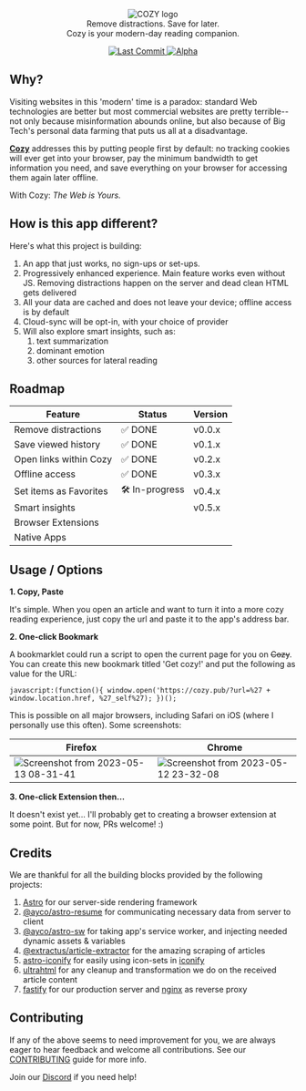 
<p align="center">
  <img src="https://github.com/user-attachments/assets/e49b56a7-cc0f-45a3-98e0-8bbcbd02a47c" alt="COZY logo" /><br />
  Remove distractions. Save for later.<br />
  Cozy is your modern-day reading companion.
</p>
<p align="center">
  <a href="https://github.com/ayoayco/cozy">
    <img alt="Last Commit" src="https://img.shields.io/github/last-commit/ayoayco/cozy?logo=github" />
  </a>
  <a href="https://github.com/ayoayco/cozy-reader/releases/latest">
    <img alt="Alpha" src="https://img.shields.io/github/package-json/v/ayoayco/cozy?label=alpha" />
  </a><br />
</p>


## Why?

Visiting websites in this 'modern' time is a paradox: standard Web technologies are better but most commercial websites are pretty terrible--not only because misinformation abounds online, but also because of Big Tech's personal data farming that puts us all at a disadvantage.

[**Cozy**](https://cozy.pub) addresses this by putting people first by default: no tracking cookies will ever get into your browser, pay the minimum bandwidth to get information you need, and save everything on your browser for accessing them again later offline.

With Cozy: *The Web is Yours.*

## How is this app different?
Here's what this project is building:
1. An app that just works, no sign-ups or set-ups.
2. Progressively enhanced experience. Main feature works even without JS. Removing distractions happen on the server and dead clean HTML gets delivered
3. All your data are cached and does not leave your device;  offline access is by default
4. Cloud-sync will be opt-in, with your choice of provider
5. Will also explore smart insights, such as:
    1. text summarization
    2. dominant emotion
    3. other sources for lateral reading

## Roadmap
| Feature | Status | Version |
| --- | --- | --- |
| Remove distractions| ✅ DONE | v0.0.x |
| Save viewed history | ✅ DONE | v0.1.x |
| Open links within Cozy | ✅ DONE | v0.2.x |
| Offline access | ✅ DONE | v0.3.x |
| Set items as Favorites | 🛠️ In-progress | v0.4.x |
| Smart insights | | v0.5.x |
| Browser Extensions | | |
| Native Apps | | |

## Usage / Options

**1. Copy, Paste**

It's simple. When you open an article and want to turn it into a more cozy reading experience, just copy the url and paste it to the app's address bar.  

**2. One-click Bookmark**

A bookmarklet could run a script to open the current page for you on ~~Cozy~~. You can create this new bookmark titled 'Get cozy!' and put the following as value for the URL:

```
javascript:(function(){ window.open('https://cozy.pub/?url=%27 + window.location.href, %27_self%27); })();
```

This is possible on all major browsers, including Safari on iOS (where I personally use this often). Some screenshots:

| Firefox | Chrome |
| --- | --- |
| ![Screenshot from 2023-05-13 08-31-41](https://github.com/ayoayco/cozy/assets/4262489/9b296d4f-2722-483a-bbc2-431c6b2ae996) | ![Screenshot from 2023-05-12 23-32-08](https://github.com/ayoayco/cozy/assets/4262489/144b74f8-3949-46b9-849c-351e4af0ac12) |

**3. One-click Extension then...**

It doesn't exist yet... I'll probably get to creating a browser extension at some point. But for now, PRs welcome! :)

## Credits
We are thankful for all the building blocks provided by the following projects:
1. [Astro](https://www.npmjs.com/package/astro) for our server-side rendering framework
1. [@ayco/astro-resume](https://ayco.io/n/@ayco/astro-resume) for communicating necessary data from server to client
1. [@ayco/astro-sw](https://ayco.io/n/@ayco/astro-sw) for taking app's service worker, and injecting needed dynamic assets & variables 
1. [@extractus/article-extractor](https://www.npmjs.com/package/@extractus/article-extractor) for the amazing scraping of articles
1. [astro-iconify](https://www.npmjs.com/package/astro-iconify) for easily using icon-sets in [iconify](https://icon-sets.iconify.design/)
1. [ultrahtml](https://www.npmjs.com/package/ultrahtml) for any cleanup and transformation we do on the received article content
1. [fastify](https://fastify.dev/) for our production server and [nginx](https://nginx.org/) as reverse proxy

## Contributing
If any of the above seems to need improvement for you, we are always eager to hear feedback and welcome all contributions. See our [CONTRIBUTING](/CONTRIBUTING.md) guide for more info.

Join our [Discord](https://discord.gg/kkvW7GYNAp) if you need help!

